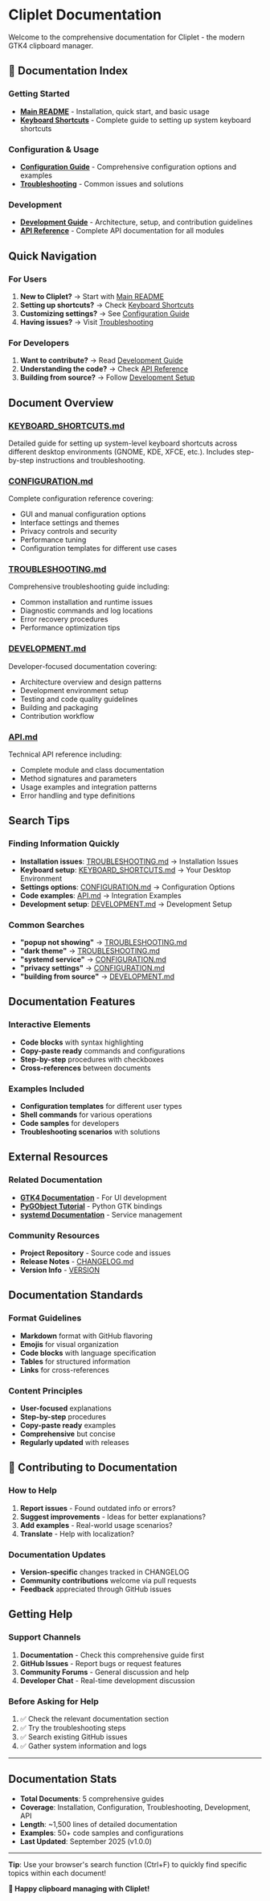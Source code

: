 # Cliplet Documentation

Welcome to the comprehensive documentation for Cliplet - the modern GTK4 clipboard manager.

## 📖 Documentation Index

### **Getting Started**
- **[Main README](../README.md)** - Installation, quick start, and basic usage
- **[Keyboard Shortcuts](KEYBOARD_SHORTCUTS.md)** - Complete guide to setting up system keyboard shortcuts

### **Configuration & Usage**
- **[Configuration Guide](CONFIGURATION.md)** - Comprehensive configuration options and examples
- **[Troubleshooting](TROUBLESHOOTING.md)** - Common issues and solutions

### **Development**
- **[Development Guide](DEVELOPMENT.md)** - Architecture, setup, and contribution guidelines
- **[API Reference](API.md)** - Complete API documentation for all modules

## Quick Navigation

### For Users
1. **New to Cliplet?** → Start with [Main README](../README.md)
2. **Setting up shortcuts?** → Check [Keyboard Shortcuts](KEYBOARD_SHORTCUTS.md)
3. **Customizing settings?** → See [Configuration Guide](CONFIGURATION.md)
4. **Having issues?** → Visit [Troubleshooting](TROUBLESHOOTING.md)

### For Developers
1. **Want to contribute?** → Read [Development Guide](DEVELOPMENT.md)
2. **Understanding the code?** → Check [API Reference](API.md)
3. **Building from source?** → Follow [Development Setup](DEVELOPMENT.md#development-setup)

## Document Overview

### [KEYBOARD_SHORTCUTS.md](KEYBOARD_SHORTCUTS.md)
Detailed guide for setting up system-level keyboard shortcuts across different desktop environments (GNOME, KDE, XFCE, etc.). Includes step-by-step instructions and troubleshooting.

### [CONFIGURATION.md](CONFIGURATION.md)
Complete configuration reference covering:
- GUI and manual configuration options
- Interface settings and themes
- Privacy controls and security
- Performance tuning
- Configuration templates for different use cases

### [TROUBLESHOOTING.md](TROUBLESHOOTING.md)
Comprehensive troubleshooting guide including:
- Common installation and runtime issues
- Diagnostic commands and log locations
- Error recovery procedures
- Performance optimization tips

### [DEVELOPMENT.md](DEVELOPMENT.md)
Developer-focused documentation covering:
- Architecture overview and design patterns
- Development environment setup
- Testing and code quality guidelines
- Building and packaging
- Contribution workflow

### [API.md](API.md)
Technical API reference including:
- Complete module and class documentation
- Method signatures and parameters
- Usage examples and integration patterns
- Error handling and type definitions

## Search Tips

### Finding Information Quickly
- **Installation issues**: [TROUBLESHOOTING.md](TROUBLESHOOTING.md) → Installation Issues
- **Keyboard setup**: [KEYBOARD_SHORTCUTS.md](KEYBOARD_SHORTCUTS.md) → Your Desktop Environment
- **Settings options**: [CONFIGURATION.md](CONFIGURATION.md) → Configuration Options
- **Code examples**: [API.md](API.md) → Integration Examples
- **Development setup**: [DEVELOPMENT.md](DEVELOPMENT.md) → Development Setup

### Common Searches
- **"popup not showing"** → [TROUBLESHOOTING.md](TROUBLESHOOTING.md#issue-popup-doesnt-appear-with-keyboard-shortcut)
- **"dark theme"** → [TROUBLESHOOTING.md](TROUBLESHOOTING.md#issue-dark-theme-not-working)
- **"systemd service"** → [CONFIGURATION.md](CONFIGURATION.md#service-configuration)
- **"privacy settings"** → [CONFIGURATION.md](CONFIGURATION.md#privacy-controls)
- **"building from source"** → [DEVELOPMENT.md](DEVELOPMENT.md#development-setup)

## Documentation Features

### Interactive Elements
- **Code blocks** with syntax highlighting
- **Copy-paste ready** commands and configurations
- **Step-by-step** procedures with checkboxes
- **Cross-references** between documents

### Examples Included
- **Configuration templates** for different user types
- **Shell commands** for various operations  
- **Code samples** for developers
- **Troubleshooting scenarios** with solutions

## External Resources

### Related Documentation
- **[GTK4 Documentation](https://docs.gtk.org/gtk4/)** - For UI development
- **[PyGObject Tutorial](https://pygobject.readthedocs.io/)** - Python GTK bindings
- **[systemd Documentation](https://systemd.io/)** - Service management

### Community Resources
- **Project Repository** - Source code and issues
- **Release Notes** - [CHANGELOG.md](../CHANGELOG.md)
- **Version Info** - [VERSION](../VERSION)

## Documentation Standards

### Format Guidelines
- **Markdown** format with GitHub flavoring
- **Emojis** for visual organization
- **Code blocks** with language specification
- **Tables** for structured information
- **Links** for cross-references

### Content Principles
- **User-focused** explanations
- **Step-by-step** procedures
- **Copy-paste ready** examples
- **Comprehensive** but concise
- **Regularly updated** with releases

## 🤝 Contributing to Documentation

### How to Help
1. **Report issues** - Found outdated info or errors?
2. **Suggest improvements** - Ideas for better explanations?
3. **Add examples** - Real-world usage scenarios?
4. **Translate** - Help with localization?

### Documentation Updates
- **Version-specific** changes tracked in CHANGELOG
- **Community contributions** welcome via pull requests
- **Feedback** appreciated through GitHub issues

## Getting Help

### Support Channels
1. **Documentation** - Check this comprehensive guide first
2. **GitHub Issues** - Report bugs or request features
3. **Community Forums** - General discussion and help
4. **Developer Chat** - Real-time development discussion

### Before Asking for Help
1. ✅ Check the relevant documentation section
2. ✅ Try the troubleshooting steps
3. ✅ Search existing GitHub issues
4. ✅ Gather system information and logs

---

## Documentation Stats

- **Total Documents**: 5 comprehensive guides
- **Coverage**: Installation, Configuration, Troubleshooting, Development, API
- **Length**: ~1,500 lines of detailed documentation
- **Examples**: 50+ code samples and configurations
- **Last Updated**: September 2025 (v1.0.0)

---

**Tip**: Use your browser's search function (Ctrl+F) to quickly find specific topics within each document!

**🎉 Happy clipboard managing with Cliplet!**
